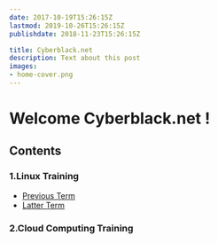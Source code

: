 ```yaml
---
date: 2017-10-19T15:26:15Z
lastmod: 2019-10-26T15:26:15Z
publishdate: 2018-11-23T15:26:15Z

title: Cyberblack.net
description: Text about this post
images:
- home-cover.png
---
```


# Welcome Cyberblack.net !

## Contents

### 1.Linux Training

* [Previous Term](chapter1/)
* [Latter Term](chapter2/)

### 2.Cloud Computing Training
